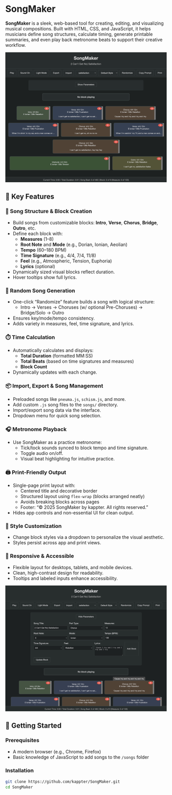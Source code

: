 # SongMaker

**SongMaker** is a sleek, web-based tool for creating, editing, and visualizing musical compositions. Built with HTML, CSS, and JavaScript, it helps musicians define song structures, calculate timing, generate printable summaries, and even play back metronome beats to support their creative workflow.

[![SongMaker Screenshot](https://github.com/kappter/SongMaker/blob/main/tunepix.png?raw=true)](https://kappter.github.io/SongMaker/)

## 🎵 Key Features

### 🎼 Song Structure & Block Creation
- Build songs from customizable blocks: **Intro**, **Verse**, **Chorus**, **Bridge**, **Outro**, etc.
- Define each block with:
  - **Measures** (1–8)
  - **Root Note** and **Mode** (e.g., Dorian, Ionian, Aeolian)
  - **Tempo** (60–180 BPM)
  - **Time Signature** (e.g., 4/4, 7/4, 11/8)
  - **Feel** (e.g., Atmospheric, Tension, Euphoria)
  - **Lyrics** (optional)
- Dynamically sized visual blocks reflect duration.
- Hover tooltips show full lyrics.

### 🧠 Random Song Generation
- One-click “Randomize” feature builds a song with logical structure:
  - Intro → Verses → Choruses (w/ optional Pre-Choruses) → Bridge/Solo → Outro
- Ensures key/mode/tempo consistency.
- Adds variety in measures, feel, time signature, and lyrics.

### ⏱️ Time Calculation
- Automatically calculates and displays:
  - **Total Duration** (formatted MM:SS)
  - **Total Beats** (based on time signatures and measures)
  - **Block Count**
- Dynamically updates with each change.

### 📦 Import, Export & Song Management
- Preloaded songs like `pneuma.js`, `schism.js`, and more.
- Add custom `.js` song files to the `songs/` directory.
- Import/export song data via the interface.
- Dropdown menu for quick song selection.

### 🎧 Metronome Playback
- Use SongMaker as a practice metronome:
  - Tick/tock sounds synced to block tempo and time signature.
  - Toggle audio on/off.
  - Visual beat highlighting for intuitive practice.

### 🖨️ Print-Friendly Output
- Single-page print layout with:
  - Centered title and decorative border
  - Structured layout using `flex-wrap` (blocks arranged neatly)
  - Avoids breaking blocks across pages
  - Footer: “© 2025 SongMaker by kappter. All rights reserved.”
- Hides app controls and non-essential UI for clean output.

### 🎨 Style Customization
- Change block styles via a dropdown to personalize the visual aesthetic.
- Styles persist across app and print views.

### 📱 Responsive & Accessible
- Flexible layout for desktops, tablets, and mobile devices.
- Clean, high-contrast design for readability.
- Tooltips and labeled inputs enhance accessibility.

[![Edit Screen](https://github.com/kappter/SongMaker/blob/main/hidePara.jpg?raw=true)](https://kappter.github.io/SongMaker/)

## 🚀 Getting Started

### Prerequisites
- A modern browser (e.g., Chrome, Firefox)
- Basic knowledge of JavaScript to add songs to the `/songs` folder

### Installation
```bash
git clone https://github.com/kappter/SongMaker.git
cd SongMaker
